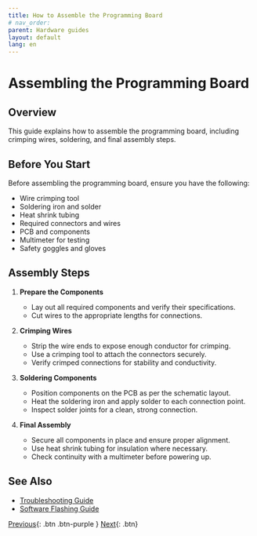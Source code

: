 ```yaml
---
title: How to Assemble the Programming Board
# nav_order: 
parent: Hardware guides
layout: default
lang: en
---
```


# Assembling the Programming Board

## Overview
This guide explains how to assemble the programming board, including crimping wires, soldering, and final assembly steps.

## Before You Start
Before assembling the programming board, ensure you have the following:

* Wire crimping tool
* Soldering iron and solder
* Heat shrink tubing
* Required connectors and wires
* PCB and components
* Multimeter for testing
* Safety goggles and gloves

## Assembly Steps

1. **Prepare the Components**
    * Lay out all required components and verify their specifications.
    * Cut wires to the appropriate lengths for connections.

2. **Crimping Wires**
    * Strip the wire ends to expose enough conductor for crimping.
    * Use a crimping tool to attach the connectors securely.
    * Verify crimped connections for stability and conductivity.

3. **Soldering Components**
    * Position components on the PCB as per the schematic layout.
    * Heat the soldering iron and apply solder to each connection point.
    * Inspect solder joints for a clean, strong connection.

4. **Final Assembly**
    * Secure all components in place and ensure proper alignment.
    * Use heat shrink tubing for insulation where necessary.
    * Check continuity with a multimeter before powering up.

## See Also
* [Troubleshooting Guide](#)
* [Software Flashing Guide](#)

[Previous]({{site.url}}/how-tos){: .btn .btn-purple }
[Next]({{site.url}}/how-tos){: .btn}